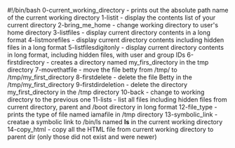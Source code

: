 #!/bin/bash
0-current_working_directory - prints out the absolute path name of the current working directory
1-listit - display the contents list of your current directory
2-bring_me_home - change working directory to user's home directory
3-listfiles - display current directory contents in a long format
4-listmorefiles - display current directory contents including hidden files in a long format
5-listfilesdigitonly - display current directory contents in long format, including hidden files, with user and group IDs
6-firstdirectory - creates a directory named my_firs_directory in the tmp directory
7-movethatfile - move the file betty from /tmp/ to /tmp/my_first_directory
8-firstdelete - delete the file Betty in the /tmp/my_first_directory
9-firstdirdeletion - delete the directory my_first_directory in the /tmp directory
10-back - change to working directory to the previous one
11-lists - list all files including hidden files from current directory, parent and /boot directory in long format
12-file_type - prints the type of file named iamafile in /tmp directory
13-symbolic_link - creatae a symbolic link to /bin/ls named __ls__ in the current working directory
14-copy_html - copy all the HTML file from current working directory to parent dir (only those did not exist and were newer)
